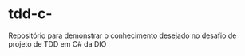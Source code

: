 # tdd-c-
Repositório para demonstrar o conhecimento desejado no desafio de projeto de TDD em C# da DIO
